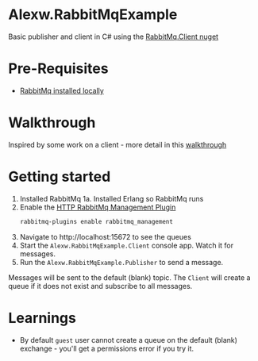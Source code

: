 # Alexw.RabbitMqExample
Basic publisher and client in C# using the [RabbitMq.Client nuget](https://www.nuget.org/packages/RabbitMQ.Client)

# Pre-Requisites
* [RabbitMq installed locally](https://www.rabbitmq.com/install-windows.html)

# Walkthrough
Inspired by some work on a client - more detail in this [walkthrough](http://alexw.co.uk/2017/08/experimenting-with-rabbitmq)

# Getting started
1.  Installed RabbitMq
1a. Installed Erlang so RabbitMq runs
2.  Enable the [HTTP RabbitMq Management Plugin](https://www.rabbitmq.com/management.html#getting-started)
    ```powershell
	rabbitmq-plugins enable rabbitmq_management
	```
3.  Navigate to http://localhost:15672 to see the queues
4.  Start the `Alexw.RabbitMqExample.Client` console app. Watch it for messages.
5.  Run the `Alexw.RabbitMqExample.Publisher` to send a message.

Messages will be sent to the default (blank) topic. The `Client` will create a queue if it does not exist and subscribe to all messages.

# Learnings
* By default `guest` user cannot create a queue on the default (blank) exchange - you'll get a permissions error if you try it.
